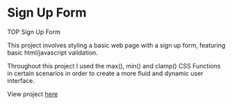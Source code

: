 # Sign Up Form
TOP Sign Up Form

This project involves styling a basic web page with a 
sign up form, featuring basic html/javascript validation.

Throughout this project I used the 
max(), min() and clamp() CSS Functions in certain scenarios 
in order to create a more fluid and dynamic user interface.

View project <a href="https://bst003.github.io/sign-up-form/">here</a>